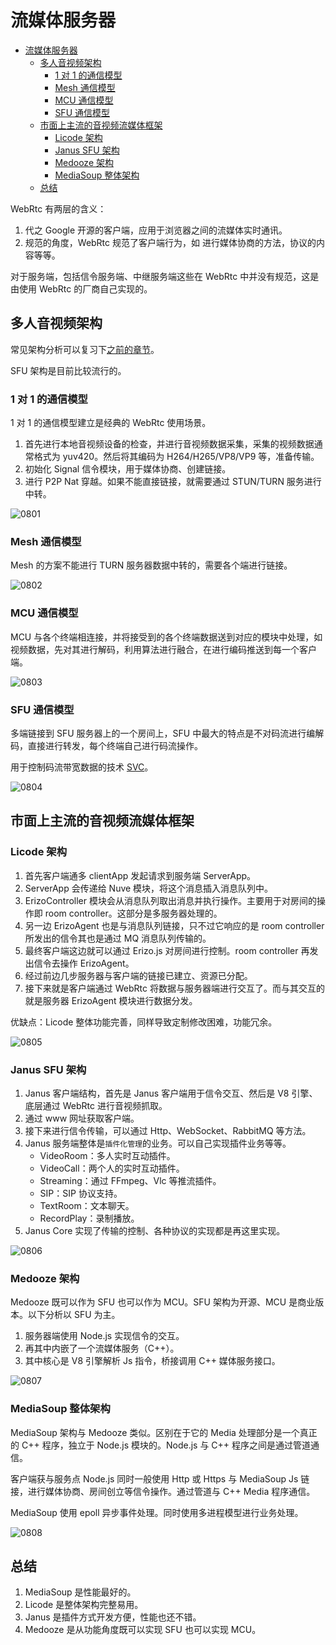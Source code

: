 # 流媒体服务器

- [流媒体服务器](#流媒体服务器)
  - [多人音视频架构](#多人音视频架构)
    - [1 对 1 的通信模型](#1-对-1-的通信模型)
    - [Mesh 通信模型](#mesh-通信模型)
    - [MCU 通信模型](#mcu-通信模型)
    - [SFU 通信模型](#sfu-通信模型)
  - [市面上主流的音视频流媒体框架](#市面上主流的音视频流媒体框架)
    - [Licode 架构](#licode-架构)
    - [Janus SFU 架构](#janus-sfu-架构)
    - [Medooze 架构](#medooze-架构)
    - [MediaSoup 整体架构](#mediasoup-整体架构)
  - [总结](#总结)

WebRtc 有两层的含义：

1. 代之 Google 开源的客户端，应用于浏览器之间的流媒体实时通讯。
2. 规范的角度，WebRtc 规范了客户端行为，如 进行媒体协商的方法，协议的内容等等。

对于服务端，包括信令服务端、中继服务端这些在 WebRtc 中并没有规范，这是由使用 WebRtc 的厂商自己实现的。

## 多人音视频架构

常见架构分析可以复习下[之前的章节](./00_网络音视频交互架构.md)。

SFU 架构是目前比较流行的。

### 1 对 1 的通信模型

1 对 1 的通信模型建立是经典的 WebRtc 使用场景。

1. 首先进行本地音视频设备的检查，并进行音视频数据采集，采集的视频数据通常格式为 yuv420。然后将其编码为 H264/H265/VP8/VP9 等，准备传输。
2. 初始化 Signal 信令模块，用于媒体协商、创建链接。
3. 进行 P2P Nat 穿越。如果不能直接链接，就需要通过 STUN/TURN 服务进行中转。

![0801](./Img/08_01.png)

### Mesh 通信模型

Mesh 的方案不能进行 TURN 服务器数据中转的，需要各个端进行链接。

![0802](./Img/08_02.png)

### MCU 通信模型

MCU 与各个终端相连接，并将接受到的各个终端数据送到对应的模块中处理，如视频数据，先对其进行解码，利用算法进行融合，在进行编码推送到每一个客户端。

![0803](./Img/08_03.png)

### SFU 通信模型

多端链接到 SFU 服务器上的一个房间上，SFU 中最大的特点是不对码流进行编解码，直接进行转发，每个终端自己进行码流操作。

用于控制码流带宽数据的技术 [SVC](https://zhuanlan.zhihu.com/p/30984326)。

![0804](./Img/08_04.png)

## 市面上主流的音视频流媒体框架

### Licode 架构

1. 首先客户端通多 clientApp 发起请求到服务端 ServerApp。
2. ServerApp 会传递给 Nuve 模块，将这个消息插入消息队列中。
3. ErizoController 模块会从消息队列取出消息并执行操作。主要用于对房间的操作即 room controller。这部分是多服务器处理的。
4. 另一边 ErizoAgent 也是与消息队列链接，只不过它响应的是 room controller 所发出的信令其也是通过 MQ 消息队列传输的。
5. 最终客户端这边就可以通过 Erizo.js 对房间进行控制。room controller 再发出信令去操作 ErizoAgent。
6. 经过前边几步服务器与客户端的链接已建立、资源已分配。
7. 接下来就是客户端通过 WebRtc 将数据与服务器端进行交互了。而与其交互的就是服务器 ErizoAgent 模块进行数据分发。

优缺点：Licode 整体功能完善，同样导致定制修改困难，功能冗余。

![0805](./Img/08_05.png)

### Janus SFU 架构

1. Janus 客户端结构，首先是 Janus 客户端用于信令交互、然后是 V8 引擎、底层通过 WebRtc 进行音视频抓取。
2. 通过 www 网址获取客户端。
3. 接下来进行信令传输，可以通过 Http、WebSocket、RabbitMQ 等方法。
4. Janus 服务端整体是`插件化管理`的业务。可以自己实现插件业务等等。
   - VideoRoom：多人实时互动插件。
   - VideoCall：两个人的实时互动插件。
   - Streaming：通过 FFmpeg、Vlc 等推流插件。
   - SIP：SIP 协议支持。
   - TextRoom：文本聊天。
   - RecordPlay：录制播放。
5. Janus Core 实现了传输的控制、各种协议的实现都是再这里实现。

![0806](./Img/08_06.png)

### Medooze 架构

Medooze 既可以作为 SFU 也可以作为 MCU。SFU 架构为开源、MCU 是商业版本。以下分析以 SFU 为主。

1. 服务器端使用 Node.js 实现信令的交互。
2. 再其中内嵌了一个流媒体服务（C++）。
3. 其中核心是 V8 引擎解析 Js 指令，桥接调用 C++ 媒体服务接口。

![0807](./Img/08_07.png)

### MediaSoup 整体架构

MediaSoup 架构与 Medooze 类似。区别在于它的 Media 处理部分是一个真正的 C++ 程序，独立于 Node.js 模块的。Node.js 与 C++ 程序之间是通过管道通信。

客户端获与服务点 Node.js 同时一般使用 Http 或 Https 与 MediaSoup Js 链接，进行媒体协商、房间创立等信令操作。通过管道与 C++ Media 程序通信。

MediaSoup 使用 epoll 异步事件处理。同时使用多进程模型进行业务处理。

![0808](./Img/08_08.png)

## 总结

1. MediaSoup 是性能最好的。
2. Licode 是整体架构完整易用。
3. Janus 是插件方式开发方便，性能也还不错。
4. Medooze 是从功能角度既可以实现 SFU 也可以实现 MCU。
